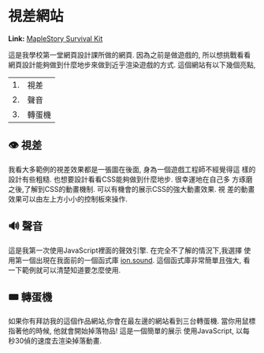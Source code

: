 # 視差網站


**Link:** [MapleStory Survival Kit](http://www.jcs-profile.com/public/AAU/wnm249/m15/wnm249_final/)

這是我學校第一堂網頁設計課所做的網頁. 因為之前是做遊戲的, 所以想挑戰看看
網頁設計能夠做到什麼地步來做到近乎渲染遊戲的方式. 這個網站有以下幾個亮點,

<!-- more -->

<table>
<tr>
<td>1.</td>
<td>視差</td>
</tr>
<tr>
<td>2.</td>
<td>聲音</td>
</tr>
<tr>
<td>3.</td>
<td>轉蛋機</td>
</tr>
</table>

## 👁️ 視差

我看大多範例的視差效果都是一張圖在後面, 身為一個遊戲工程師不經覺得這
樣的設計有些粗糙. 也想要設計看看CSS能夠做到什麼地步. 很幸運地在自己多
方琢磨之後,了解到CSS的動畫機制. 可以有機會的展示CSS的強大動畫效果. 視
差的動畫效果可以由左上方小小的控制板來操作.

## 🔊 聲音

這是我第一次使用JavaScript裡面的聲效引擎. 在完全不了解的情況下,我選擇
使用第一個出現在我面前的一個函式庫
[ion.sound](https://github.com/IonDen/ion.sound).
這個函式庫非常簡單且強大, 看一下範例就可以清楚知道要怎麼使用.

## 🎟️ 轉蛋機

如果你有拜訪我的這個作品網站,你會在最左邊的網站看到三台轉蛋機.
當你用鼠標指著他的時候, 他就會開始掉落物品! 這是一個簡單的展示
使用JavaScript, 以每秒30偵的速度去渲染掉落動畫.


